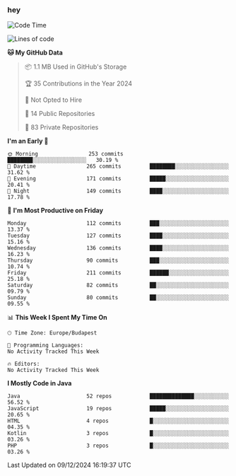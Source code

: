 ### hey

<!--START_SECTION:waka-->
![Code Time](http://img.shields.io/badge/Code%20Time-1%2C037%20hrs%202%20mins-blue)

![Lines of code](https://img.shields.io/badge/From%20Hello%20World%20I%27ve%20Written-1.1%20million%20lines%20of%20code-blue)

**🐱 My GitHub Data** 

> 📦 1.1 MB Used in GitHub's Storage 
 > 
> 🏆 35 Contributions in the Year 2024
 > 
> 🚫 Not Opted to Hire
 > 
> 📜 14 Public Repositories 
 > 
> 🔑 83 Private Repositories 
 > 
**I'm an Early 🐤** 

```text
🌞 Morning                253 commits         ████████░░░░░░░░░░░░░░░░░   30.19 % 
🌆 Daytime                265 commits         ████████░░░░░░░░░░░░░░░░░   31.62 % 
🌃 Evening                171 commits         █████░░░░░░░░░░░░░░░░░░░░   20.41 % 
🌙 Night                  149 commits         ████░░░░░░░░░░░░░░░░░░░░░   17.78 % 
```
📅 **I'm Most Productive on Friday** 

```text
Monday                   112 commits         ███░░░░░░░░░░░░░░░░░░░░░░   13.37 % 
Tuesday                  127 commits         ████░░░░░░░░░░░░░░░░░░░░░   15.16 % 
Wednesday                136 commits         ████░░░░░░░░░░░░░░░░░░░░░   16.23 % 
Thursday                 90 commits          ███░░░░░░░░░░░░░░░░░░░░░░   10.74 % 
Friday                   211 commits         ██████░░░░░░░░░░░░░░░░░░░   25.18 % 
Saturday                 82 commits          ██░░░░░░░░░░░░░░░░░░░░░░░   09.79 % 
Sunday                   80 commits          ██░░░░░░░░░░░░░░░░░░░░░░░   09.55 % 
```


📊 **This Week I Spent My Time On** 

```text
🕑︎ Time Zone: Europe/Budapest

💬 Programming Languages: 
No Activity Tracked This Week

🔥 Editors: 
No Activity Tracked This Week
```

**I Mostly Code in Java** 

```text
Java                     52 repos            ██████████████░░░░░░░░░░░   56.52 % 
JavaScript               19 repos            █████░░░░░░░░░░░░░░░░░░░░   20.65 % 
HTML                     4 repos             █░░░░░░░░░░░░░░░░░░░░░░░░   04.35 % 
Kotlin                   3 repos             █░░░░░░░░░░░░░░░░░░░░░░░░   03.26 % 
PHP                      3 repos             █░░░░░░░░░░░░░░░░░░░░░░░░   03.26 % 
```




 Last Updated on 09/12/2024 16:19:37 UTC
<!--END_SECTION:waka-->
